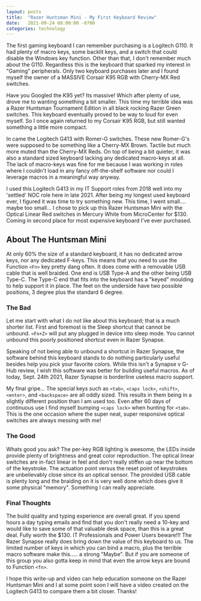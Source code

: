 ```yaml
---
layout: posts
title:  "Razer Huntsman Mini - My First Keyboard Review"
date:   2021-09-24 08:00:00 -0700
categories: technology
---
```

The first gaming keyboard I can remember purchasing is a Logitech G110. It had plenty of macro keys, some backlit keys, and a switch that could disable the Windows key function. Other than that, I don't remember much about the G110. Regardless this is the keyboard that sparked my interest in "Gaming" peripherals. Only two keyboard purchases later and I found myself the owner of a MASSIVE Corsair K95 RGB with Cherry-MX Red switches.

Have you Googled the K95 yet? Its massive! Which after plenty of use, drove me to wanting something a bit smaller.  This time my terrible idea was a Razer Huntsman Tournament Edition in all black rocking Razer Green switches. This keyboard eventually proved to be way to loud for even myself. So I once again returned to my Corsair K95 RGB, but still wanted something a little more compact.

In came the Logitech G413 with Romer-G switches. These new Romer-G's were supposed to be something like a Cherry-MX Brown. Tactile but much more muted than the Cherry-MX Reds. On top of being a bit quieter, it was also a standard sized keyboard lacking any dedicated macro-keys at all. The lack of macro-keys was fine for me because I was working in roles where I couldn't load in any fancy off-the-shelf software nor could I leverage macros in a meaningful way anyway.

I used this Logitech G413 in my IT Support roles from 2018 well into my 'settled' NOC role here in late 2021. After being my longest used keyboard ever, I figured it was time to try something new. This time, I went small.... maybe too small... I chose to pick up this Razer Huntsman Mini with the Optical Linear Red switches in Mercury White from MicroCenter for $130. Coming in second place for most expensive keyboard I've ever purchased.

## About The Huntsman Mini

At only 60% the size of a standard keyboard, it has no dedicated arrow keys, nor any dedicated F-keys. This means that you need to use the Function ```<Fn>``` key pretty dang often. It does come with a removable USB cable that is well braided. One end is USB Type-A and the other being USB Type-C. The Type-C end that fits into the keyboard has a "keyed" moulding to help support it in place. The feet on the underside have two possible positions, 3 degree plus the standard 6 degree.

### The Bad

Let me start with what I do not like about this keyboard; that is a much shorter list. First and foremost is the Sleep shortcut that cannot be unbound. ```<Fn+Z>``` will put any plugged in device into sleep mode. You cannot unbound this poorly positioned shortcut even in Razer Synapse.

Speaking of not being able to unbound a shortcut in Razer Synapse, the software behind this keyboard stands to do nothing particularly useful besides help you pick your favorite colors. While this isn't a Synapse v  G-Hub review, I wish this software was better for building useful macros. As of today, Sept. 24th 2021, Razer Synapse is borderline useless macro support.

My final gripe... The special keys such as ```<tab>```, ```<caps lock>```, ```<shift>```, ```<enter>```, and ```<backspace>``` are all oddly sized. This results in them being in a slightly different position than I am used too. Even after 60 days of continuous use I find myself bumping ```<caps lock>``` when hunting for ```<tab>```. This is the one occasion where the super neat, super responsive optical switches are always messing with me!

### The Good

Whats good you ask? The per-key RGB lighting is awesome, the LEDs inside provide plenty of brightness and great color reproduction. The optical linear switches are in-fact linear in feel and don't really stiffen up near the bottom of the keystroke. The actuation point versus the reset point of keystrokes are unbelievably close since its an optical sensor. The provided USB cable is plenty long and the braiding on it is very well done which does give it some physical "memory". Something I can really appreciate.

### Final Thoughts

The build quality and typing experience are overall great. If you spend hours a day typing emails and find that you don't really need a 10-key and would like to save some of that valuable desk space, than this is a great deal. Fully worth the $130.
IT Professionals and Power Users beware!!! The Razer Synapse really does bring down the value of this keyboard to us. The limited number of keys in which you can bind a macro, plus the terrible macro software make this..... a strong "Maybe". But if you are someone of this group you also gotta keep in mind that even the arrow keys are bound to Function ```<fn>```.

I hope this write-up and video can help education someone on the Razer Huntsman Mini and I at some point soon I will have a video created on the Logitech G413 to compare them a bit closer.
Thanks!
